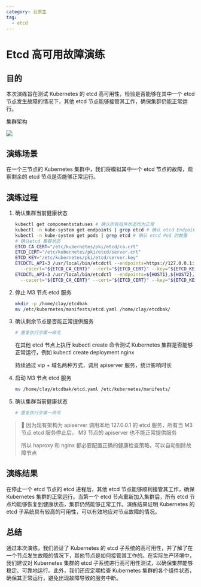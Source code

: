 ```yaml
---
category: 云原生
tag:
  - etcd
---
```


# Etcd 高可用故障演练

## 目的

本次演练旨在测试 Kubernetes 的 etcd 高可用性，检验是否能够在其中一个 etcd 节点发生故障的情况下，其他 etcd 节点能够接管其工作，确保集群仍能正常运行。

集群架构

![](https://clay-blog.oss-cn-shanghai.aliyuncs.com/img/kube-etcd.png)

## 演练场景

在一个三节点的 Kubernetes 集群中，我们将模拟其中一个 etcd 节点的故障，观察剩余的 etcd 节点是否能够正常运行。

## 演练过程

1. 确认集群当前健康状态

   ```bash
   kubectl get componentstatuses # 确认所有组件状态均为正常
   kubectl -n kube-system get endpoints | grep etcd # 确认 etcd Endpoints 列表
   kubectl -n kube-system get pods | grep etcd # 确认 etcd Pod 的数量
   # 确认etcd 集群状态
   ETCD_CA_CERT="/etc/kubernetes/pki/etcd/ca.crt"
   ETCD_CERT="/etc/kubernetes/pki/etcd/server.crt"
   ETCD_KEY="/etc/kubernetes/pki/etcd/server.key"
   ETCDCTL_API=3 /usr/local/bin/etcdctl --endpoints=https://127.0.0.1:2379 \
     --cacert="${ETCD_CA_CERT}" --cert="${ETCD_CERT}" --key="${ETCD_KEY}" member list
   ETCDCTL_API=3 /usr/local/bin/etcdctl --endpoints=${HOST1},${HOST2},${HOST3} \
     --cacert="${ETCD_CA_CERT}" --cert="${ETCD_CERT}" --key="${ETCD_KEY}" endpoint health
   ```

2. 停止 M3 节点 etcd 服务

   ```bash
   mkdir -p /home/clay/etcdbak
   mv /etc/kubernetes/manifests/etcd.yaml /home/clay/etcdbak/
   ```

3. 确认剩余节点是否能正常提供服务

   ```bash
   # 重复执行步骤一命令
   ```

   在其他 etcd 节点上执行 kubectl create 命令测试 Kubernetes 集群是否能够正常运行，例如 kubectl create deployment nginx

   持续通过 vip + 域名两种方式，调用 apiserver 服务，统计影响时长

4. 启动 M3 节点 etcd 服务
   ```bash
   mv /home/clay/etcdbak/etcd.yaml /etc/kubernetes/manifests/
   ```

5. 确认集群当前健康状态

   ```bash
   # 重复执行步骤一命令
   ```

> :dog: 因为现有架构为 apiserver 调用本地 127.0.0.1 的 etcd 服务，所有当 M3 节点 etcd 服务停止后， M3 节点的 apiserver 也不能正常提供服务
>
> 所以 haproxy 和 nginx 都必要配置正确的健康检查策略，可以自动剔除故障节点



## 演练结果

在停止一个 etcd 节点的 etcd 进程后，其他 etcd 节点能够顺利接管其工作，确保 Kubernetes 集群的正常运行。当第一个 etcd 节点重新加入集群后，所有 etcd 节点均能够恢复到健康状态，集群仍然能够正常工作。演练结果证明 Kubernetes 的 etcd 子系统具有较高的可用性，可以有效地应对节点故障的情况。

## 总结

通过本次演练，我们验证了 Kubernetes 的 etcd 子系统的高可用性，并了解了在一个节点发生故障的情况下，其他节点是如何接管其工作的。在实际生产环境中，我们建议对 Kubernetes 集群的 etcd 子系统进行高可用性测试，以确保集群能够稳定、可靠地运行。此外，我们还应定期检查 Kubernetes 集群的各个组件状态，确保其正常运行，避免出现故障导致的服务中断。
